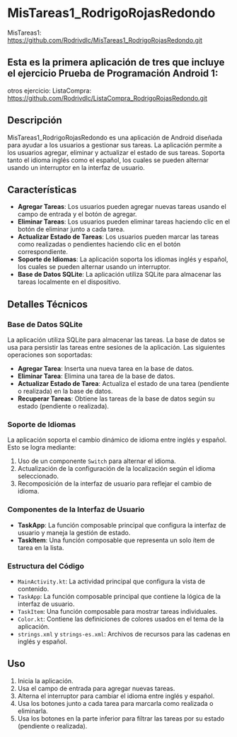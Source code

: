 # MisTareas1_RodrigoRojasRedondo
MisTareas1:
https://github.com/Rodrivdlc/MisTareas1_RodrigoRojasRedondo.git
## Esta es la primera aplicación de tres que incluye el ejercicio Prueba de Programación Android 1:



otros ejercicio: 
ListaCompra:
https://github.com/Rodrivdlc/ListaCompra_RodrigoRojasRedondo.git

## Descripción

MisTareas1_RodrigoRojasRedondo es una aplicación de Android diseñada para ayudar a los usuarios a gestionar sus tareas. La aplicación permite a los usuarios agregar, eliminar y actualizar el estado de sus tareas. Soporta tanto el idioma inglés como el español, los cuales se pueden alternar usando un interruptor en la interfaz de usuario.

## Características

- **Agregar Tareas**: Los usuarios pueden agregar nuevas tareas usando el campo de entrada y el botón de agregar.
- **Eliminar Tareas**: Los usuarios pueden eliminar tareas haciendo clic en el botón de eliminar junto a cada tarea.
- **Actualizar Estado de Tareas**: Los usuarios pueden marcar las tareas como realizadas o pendientes haciendo clic en el botón correspondiente.
- **Soporte de Idiomas**: La aplicación soporta los idiomas inglés y español, los cuales se pueden alternar usando un interruptor.
- **Base de Datos SQLite**: La aplicación utiliza SQLite para almacenar las tareas localmente en el dispositivo.

## Detalles Técnicos

### Base de Datos SQLite

La aplicación utiliza SQLite para almacenar las tareas. La base de datos se usa para persistir las tareas entre sesiones de la aplicación. Las siguientes operaciones son soportadas:

- **Agregar Tarea**: Inserta una nueva tarea en la base de datos.
- **Eliminar Tarea**: Elimina una tarea de la base de datos.
- **Actualizar Estado de Tarea**: Actualiza el estado de una tarea (pendiente o realizada) en la base de datos.
- **Recuperar Tareas**: Obtiene las tareas de la base de datos según su estado (pendiente o realizada).

### Soporte de Idiomas

La aplicación soporta el cambio dinámico de idioma entre inglés y español. Esto se logra mediante:

1. Uso de un componente `Switch` para alternar el idioma.
2. Actualización de la configuración de la localización según el idioma seleccionado.
3. Recomposición de la interfaz de usuario para reflejar el cambio de idioma.

### Componentes de la Interfaz de Usuario

- **TaskApp**: La función composable principal que configura la interfaz de usuario y maneja la gestión de estado.
- **TaskItem**: Una función composable que representa un solo ítem de tarea en la lista.

### Estructura del Código

- `MainActivity.kt`: La actividad principal que configura la vista de contenido.
- `TaskApp`: La función composable principal que contiene la lógica de la interfaz de usuario.
- `TaskItem`: Una función composable para mostrar tareas individuales.
- `Color.kt`: Contiene las definiciones de colores usados en el tema de la aplicación.
- `strings.xml` y `strings-es.xml`: Archivos de recursos para las cadenas en inglés y español.


## Uso

1. Inicia la aplicación.
2. Usa el campo de entrada para agregar nuevas tareas.
3. Alterna el interruptor para cambiar el idioma entre inglés y español.
4. Usa los botones junto a cada tarea para marcarla como realizada o eliminarla.
5. Usa los botones en la parte inferior para filtrar las tareas por su estado (pendiente o realizada).

